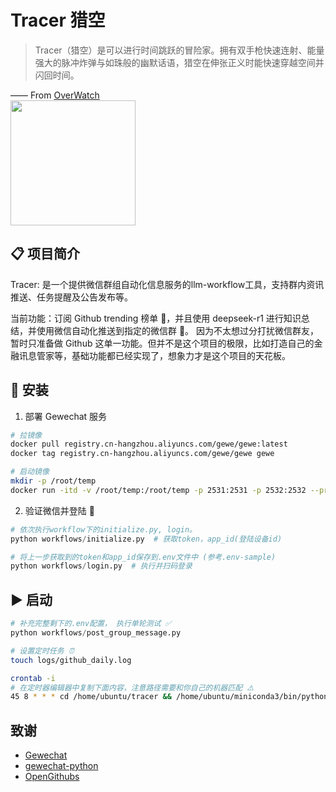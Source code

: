 # Tracer 猎空

> Tracer（猎空）是可以进行时间跳跃的冒险家。拥有双手枪快速连射、能量强大的脉冲炸弹与如珠般的幽默话语，猎空在伸张正义时能快速穿越空间并闪回时间。

—— From [OverWatch](https://ow.blizzard.cn/heroes/tracer)  
<img src="https://upload.wikimedia.org/wikipedia/zh/d/d6/Tracer_Overwatch.png" width="200" height="200" />


## 📋 项目简介
Tracer: 是一个提供微信群组自动化信息服务的llm-workflow工具，支持群内资讯推送、任务提醒及公告发布等。

当前功能：订阅 Github trending 榜单 🌟，并且使用 deepseek-r1 进行知识总结，并使用微信自动化推送到指定的微信群 📱。
因为不太想过分打扰微信群友，暂时只准备做 Github 这单一功能。但并不是这个项目的极限，比如打造自己的金融讯息管家等，基础功能都已经实现了，想象力才是这个项目的天花板。


## 🔧 安装

1. 部署 Gewechat 服务
```sh
# 拉镜像 
docker pull registry.cn-hangzhou.aliyuncs.com/gewe/gewe:latest
docker tag registry.cn-hangzhou.aliyuncs.com/gewe/gewe gewe

# 启动镜像 
mkdir -p /root/temp
docker run -itd -v /root/temp:/root/temp -p 2531:2531 -p 2532:2532 --privileged=true --name=gewe gewe /usr/sbin/init
```

2. 验证微信并登陆 🔐
```python
# 依次执行workflow下的initialize.py, login。
python workflows/initialize.py  # 获取token，app_id(登陆设备id)

# 将上一步获取到的token和app_id保存到.env文件中 (参考.env-sample)
python workflows/login.py  # 执行并扫码登录
```

## ▶️ 启动

```python
# 补充完整剩下的.env配置， 执行单轮测试 ✅
python workflows/post_group_message.py
```

```sh
# 设置定时任务 ⏰
touch logs/github_daily.log

crontab -i
# 在定时器编辑器中复制下面内容，注意路径需要和你自己的机器匹配 ⚠️
45 8 * * * cd /home/ubuntu/tracer && /home/ubuntu/miniconda3/bin/python workflows/post_group_message.py >> /home/ubuntu/tracer/logs/github_daily.log 2>&1
```


## 致谢
- [Gewechat](https://github.com/Devo919/Gewechat) 
- [gewechat-python](https://github.com/hanfangyuan4396/gewechat-python)  
- [OpenGithubs](https://github.com/OpenGithubs/github-daily-rank) 